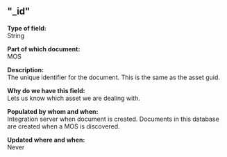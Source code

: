 ## "_id"

**Type of field:**  
String  

**Part of which document:**  
MOS

**Description:**  
The unique identifier for the document. This is the same as the asset guid.   

**Why do we have this field:**  
Lets us know which asset we are dealing with.   

**Populated by whom and when:**  
Integration server when document is created. Documents in this database are created when a MOS is discovered.  

**Updated where and when:**  
Never